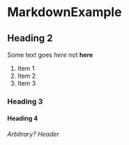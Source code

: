# MarkdownExample

## Heading 2

Some text goes *here* not **here**

1. Item 1
2. Item 2
3. Item 3


### Heading 3

#### Heading 4

###### Arbitrary? Header
